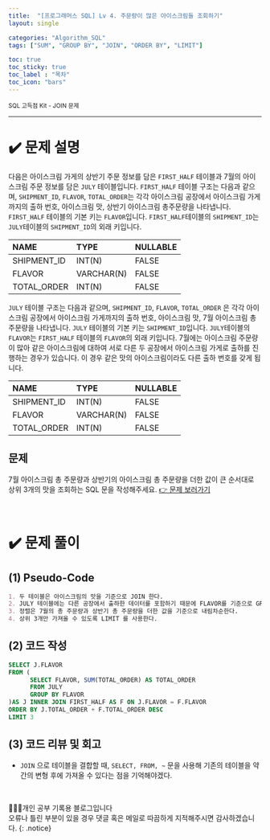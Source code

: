 ```yaml
---
title:  "[프로그래머스 SQL] Lv 4. 주문량이 많은 아이스크림들 조회하기"
layout: single

categories: "Algorithm_SQL"
tags: ["SUM", "GROUP BY", "JOIN", "ORDER BY", "LIMIT"]

toc: true
toc_sticky: true
toc_label : "목차"
toc_icon: "bars"
---
```


<small>SQL 고득점 Kit - JOIN 문제</small>

***

# <span class="half_HL">✔️ 문제 설명</span>
다음은 아이스크림 가게의 상반기 주문 정보를 담은 ```FIRST_HALF``` 테이블과 7월의 아이스크림 주문 정보를 담은 ```JULY``` 테이블입니다. ```FIRST_HALF``` 테이블 구조는 다음과 같으며, ```SHIPMENT_ID```, ```FLAVOR```, ```TOTAL_ORDER```는 각각 아이스크림 공장에서 아이스크림 가게까지의 출하 번호, 아이스크림 맛, 상반기 아이스크림 총주문량을 나타냅니다. ```FIRST_HALF``` 테이블의 기본 키는 ```FLAVOR```입니다. ```FIRST_HALF```테이블의 ```SHIPMENT_ID```는 ```JULY```테이블의 ```SHIPMENT_ID```의 외래 키입니다.

|NAME|	TYPE|	NULLABLE|
|:---|:-----|:----------|
|SHIPMENT_ID|	INT(N)|	FALSE|
|FLAVOR|	VARCHAR(N)|	FALSE|
|TOTAL_ORDER|	INT(N)|	FALSE|

```JULY``` 테이블 구조는 다음과 같으며, ```SHIPMENT_ID```, ```FLAVOR```, ```TOTAL_ORDER``` 은 각각 아이스크림 공장에서 아이스크림 가게까지의 출하 번호, 아이스크림 맛, 7월 아이스크림 총주문량을 나타냅니다. ```JULY``` 테이블의 기본 키는 ```SHIPMENT_ID```입니다. ```JULY```테이블의 ```FLAVOR```는 ```FIRST_HALF``` 테이블의 ```FLAVOR```의 외래 키입니다. 7월에는 아이스크림 주문량이 많아 같은 아이스크림에 대하여 서로 다른 두 공장에서 아이스크림 가게로 출하를 진행하는 경우가 있습니다. 이 경우 같은 맛의 아이스크림이라도 다른 출하 번호를 갖게 됩니다.

|NAME|	TYPE|	NULLABLE|
|:---|:-----|:----------|
|SHIPMENT_ID|	INT(N)|	FALSE|
|FLAVOR|	VARCHAR(N)|	FALSE|
|TOTAL_ORDER|	INT(N)|	FALSE|

## 문제
7월 아이스크림 총 주문량과 상반기의 아이스크림 총 주문량을 더한 값이 큰 순서대로 상위 3개의 맛을 조회하는 SQL 문을 작성해주세요. [👉 문제 보러가기](https://school.programmers.co.kr/learn/courses/30/lessons/133027)

<br>

# <span class="half_HL">✔️ 문제 풀이</span>
## (1) Pseudo-Code
```markdown
1. 두 테이블은 아이스크림의 맛을 기준으로 JOIN 한다.
2. JULY 테이블에는 다른 공장에서 출하한 데이터를 포함하기 때문에 FLAVOR를 기준으로 GROUP화 한다.
3. 정렬은 7월의 총 주문량과 상반기 총 주문량을 더한 값을 기준으로 내림차순한다.
4. 상위 3개만 가져올 수 있도록 LIMIT 를 사용한다.
```

## (2) 코드 작성
```sql
SELECT J.FLAVOR
FROM (
      SELECT FLAVOR, SUM(TOTAL_ORDER) AS TOTAL_ORDER
      FROM JULY
      GROUP BY FLAVOR
)AS J INNER JOIN FIRST_HALF AS F ON J.FLAVOR = F.FLAVOR
ORDER BY J.TOTAL_ORDER + F.TOTAL_ORDER DESC
LIMIT 3
```

## (3) 코드 리뷰 및 회고
- ```JOIN``` 으로 테이블을 결합할 때, ```SELECT, FROM, ~``` 문을 사용해 기존의 테이블을 약간의 변형 후에 가져올 수 있다는 점을 기억해야겠다.

<br>

👩🏻‍💻개인 공부 기록용 블로그입니다
<br>오류나 틀린 부분이 있을 경우 댓글 혹은 메일로 따끔하게 지적해주시면 감사하겠습니다.
{: .notice}
